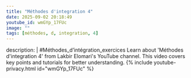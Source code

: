 ```yaml
---
title: "Méthodes d'integration 4"
date: 2025-09-02 20:18:49 
youtube_id: wmGYp_17FUc
image: ""
tags: [méthodes, d, integration, 4]
---
```

description: |
  #Méthodes_d’intégration_exercices
  Learn about 'Méthodes d'integration 4' from Lakbir Elomari's YouTube channel. This video covers key points and tutorials for better understanding.
{% include youtube-privacy.html id="wmGYp_17FUc" %}
